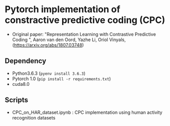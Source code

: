 # Pytorch implementation of constractive predictive coding (CPC)
* Original paper: "Representation Learning with Contrastive Predictive Coding
", Aaron van den Oord, Yazhe Li, Oriol Vinyals,  (https://arxiv.org/abs/1807.03748)


## Dependency
* Python3.6.3 (`pyenv install 3.6.3`)
* Pytorch 1.0 (`pip install -r requirements.txt`)
* cuda8.0

## Scripts
* CPC_on_HAR_dataset.ipynb : CPC implementation using human activity recognition datasets
